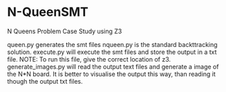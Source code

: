 # N-QueenSMT
N Queens Problem Case Study using Z3

queen.py generates the smt files
nqueen.py is the standard backttracking solution.
execute.py will execute the smt files and store the output in a txt file. NOTE: To run this file, give the correct location of z3.
generate_images.py will read the output text files and generate a image of the N*N board. It is better to visualise the output this way, than reading it though the output txt files.